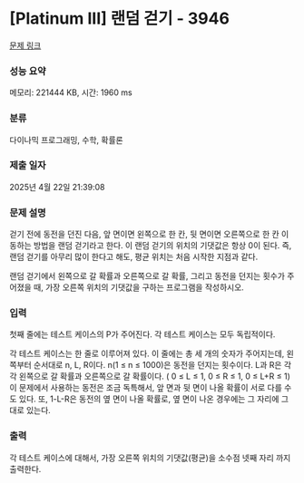 # [Platinum III] 랜덤 걷기 - 3946 

[문제 링크](https://www.acmicpc.net/problem/3946) 

### 성능 요약

메모리: 221444 KB, 시간: 1960 ms

### 분류

다이나믹 프로그래밍, 수학, 확률론

### 제출 일자

2025년 4월 22일 21:39:08

### 문제 설명

<p>걷기 전에 동전을 던진 다음, 앞 면이면 왼쪽으로 한 칸, 뒷 면이면 오른쪽으로 한 칸 이동하는 방법을 랜덤 걷기라고 한다. 이 랜덤 걷기의 위치의 기댓값은 항상 0이 된다. 즉, 랜덤 걷기를 아무리 많이 한다고 해도, 평균 위치는 처음 시작한 지점과 같다.</p>

<p>랜덤 걷기에서 왼쪽으로 갈 확률과 오른쪽으로 갈 확률, 그리고 동전을 던지는 횟수가 주어졌을 때, 가장 오른쪽 위치의 기댓값을 구하는 프로그램을 작성하시오.</p>

### 입력 

 <p>첫째 줄에는 테스트 케이스의 P가 주어진다. 각 테스트 케이스는 모두 독립적이다.</p>

<p>각 테스트 케이스는 한 줄로 이루어져 있다. 이 줄에는 총 세 개의 숫자가 주어지는데, 왼쪽부터 순서대로 n, L, R이다. n(1 ≤ n ≤ 1000)은 동전을 던지는 횟수이다. L과 R은 각각 왼쪽으로 갈 확률과 오른쪽으로 갈 확률이다. ( 0 ≤ L ≤ 1, 0 ≤ R ≤ 1, 0 ≤ L+R ≤ 1) 이 문제에서 사용하는 동전은 조금 독특해서, 앞 면과 뒷 면이 나올 확률이 서로 다를 수도 있다. 또, 1-L-R은 동전의 옆 면이 나올 확률로, 옆 면이 나온 경우에는 그 자리에 그대로 있는다.</p>

### 출력 

 <p>각 테스트 케이스에 대해서, 가장 오른쪽 위치의 기댓값(평균)을 소수점 넷째 자리 까지 출력한다.</p>

